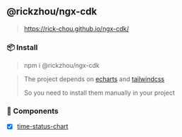 ## @rickzhou/ngx-cdk

> https://rick-chou.github.io/ngx-cdk/

### 📦 Install

> npm i @rickzhou/ngx-cdk 

> The project depends on [echarts](https://www.npmjs.com/package/ngx-echarts) and [tailwindcss](https://tailwindcss.com/docs/guides/angular)
>
> So you need to install them manually in your project


### 🌟 Components

- [x] [time-status-chart](https://rick-chou.github.io/ngx-cdk/component/time-status-chart)
